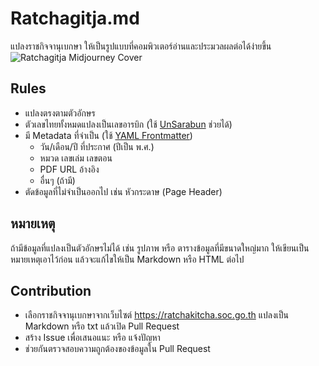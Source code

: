 # Ratchagitja.md

แปลงราชกิจจานุเบกษา ให้เป็นรูปแบบที่คอมพิวเตอร์อ่านและประมวลผลต่อได้ง่ายขึ้น
![Ratchagitja Midjourney Cover](https://user-images.githubusercontent.com/120288249/226180290-3895cbe7-bbd5-47f1-aacd-7b5b138b9137.jpg)

## Rules

- แปลงตรงตามตัวอักษร
- ตัวเลขไทยทั้งหมดแปลงเป็นเลขอารบิก (ใช้ [UnSarabun](https://github.com/narze/unsarabun.js) ช่วยได้)
- มี Metadata ที่จำเป็น (ใช้ [YAML Frontmatter](https://markdoc.dev/docs/frontmatter))
  - วัน/เดือน/ปี ที่ประกาศ (ปีเป็น พ.ศ.)
  - หมวด เลขเล่ม เลขตอน
  - PDF URL อ้างอิง
  - อื่นๆ (ถ้ามี)
- ตัดข้อมูลที่ไม่จำเป็นออกไป เช่น หัวกระดาษ (Page Header)

## หมายเหตุ

ถ้ามีข้อมูลที่แปลงเป็นตัวอักษรไม่ได้ เช่น รูปภาพ หรือ ตารางข้อมูลที่มีขนาดใหญ่มาก ให้เขียนเป็นหมายเหตุเอาไว้ก่อน แล้วจะแก้ไขให้เป็น Markdown หรือ HTML ต่อไป

## Contribution

- เลือกราชกิจจานุเบกษาจากเว็บไซต์ https://ratchakitcha.soc.go.th แปลงเป็น Markdown หรือ txt แล้วเปิด Pull Request
- สร้าง Issue เพื่อเสนอแนะ หรือ แจ้งปัญหา
- ช่วยกันตรวจสอบความถูกต้องของข้อมูลใน Pull Request
